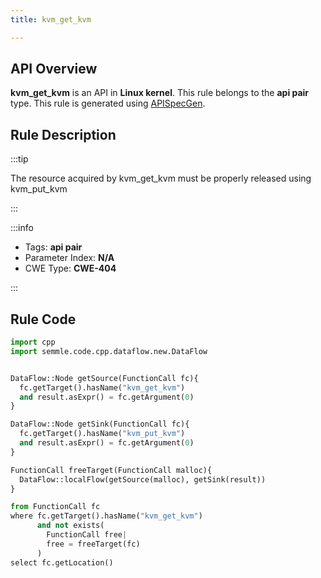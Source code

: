 ```yaml
---
title: kvm_get_kvm

---
```



## API Overview
**kvm_get_kvm** is an API in **Linux kernel**. This rule belongs to the **api pair** type. This rule is generated using [APISpecGen](../../tools/APISpecGen).
## Rule Description

:::tip

The resource acquired by kvm_get_kvm must be properly released using kvm_put_kvm

:::

:::info

- Tags: **api pair**
- Parameter Index: **N/A**
- CWE Type: **CWE-404**

:::

## Rule Code
```python
import cpp
import semmle.code.cpp.dataflow.new.DataFlow


DataFlow::Node getSource(FunctionCall fc){
  fc.getTarget().hasName("kvm_get_kvm")
  and result.asExpr() = fc.getArgument(0)
}

DataFlow::Node getSink(FunctionCall fc){
  fc.getTarget().hasName("kvm_put_kvm")
  and result.asExpr() = fc.getArgument(0)
}

FunctionCall freeTarget(FunctionCall malloc){
  DataFlow::localFlow(getSource(malloc), getSink(result))
}

from FunctionCall fc
where fc.getTarget().hasName("kvm_get_kvm")
      and not exists(
        FunctionCall free| 
        free = freeTarget(fc)
      )
select fc.getLocation()

    
```